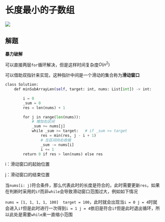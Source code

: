 # 长度最小的子数组

![](Pasted%20image%2020221210180048.png)

## 解题

**暴力破解**

可以直接两层`for`循环解决，但是这样时间复杂度$O(n^2)$

可以借助双指针来实现，这种指针中间是一个滑动的集合称为**滑动窗口**

```python
class Solution:
	def minSubArrayLen(self, target: int, nums: List[int]) -> int:
	
		i = 0
		_sum = 0
		res = len(nums) + 1
	
		for j in range(len(nums)):
			# 增加右区间
			_sum += nums[j]
			while _sum >= target:   # if _sum >= target
				res = min(res, j - i + 1)
				# 左区间向右收缩
				_sum -= nums[i]
				i += 1
		return 0 if res > len(nums) else res
```

i：滑动窗口的起始位置

j：滑动窗口的结束位置

当`nums[i: j]`符合条件，那么代表此时的长度是符合的，此时需要更新`res`，如果在判断时采用的`if`而非`while`会导致滑动窗口范围过大，例如如下情况

`nums = [1, 1, 1, 1, 100]  target = 100`，此时就会出现当`i = 0 j = 4`时就会进入`if`但是此时进行一次得到`i = 1 j = 4`依旧是符合`if`但是此时退出循环，所以此处是需要`while`来一直缩小范围

